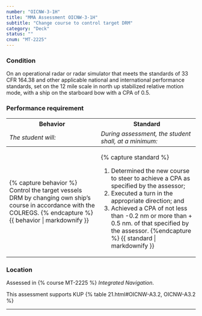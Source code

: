 ```yaml
---
number: "OICNW-3-1H"
title: "MMA Assessment OICNW-3-1H"
subtitle: "Change course to control target DRM"
category: "Deck"
status: ""
cnum: "MT-2225"
---
```

### Condition

On an operational radar or radar simulator that meets the standards of 33 CFR 164.38 and other applicable national and international performance standards, set on the 12 mile scale in north up stabilized relative motion mode, with a ship on the starboard bow with a CPA of 0.5.

### Performance requirement 

<table width='100%' class='Guidelines'>
 <thead>
 <tr>
     <th class='thirty'>Behavior</th>
     <th class='seventy'>Standard</th>
 </tr>
 <tr>
     <td><em>The student will:</em></td>
     <td><em>During assessment, the student shall, at a minimum:</em></td>
 </tr>
 </thead>
 <tbody>
 

<tr><td>

{% capture behavior %}
Control the target vessels DRM by changing own ship’s course in accordance with the COLREGS.
{% endcapture %}
{{ behavior | markdownify }}

</td><td>

{% capture standard %}
1. Determined the new course to steer to achieve a CPA as specified by the assessor;
2. Executed a turn in the appropriate direction; and
3. Achieved a CPA of not less than -0.2 nm or more than + 0.5 nm. of that specified by the assessor.
{%endcapture %}
{{ standard | markdownify }}

</td></tr>



 </tbody>
 </table>

### Location

Assessed in  {% course  MT-2225 %}  *Integrated Navigation*.

This assessment supports KUP {% table 21.html#OICNW-A3.2, OICNW-A3.2 %}

***

